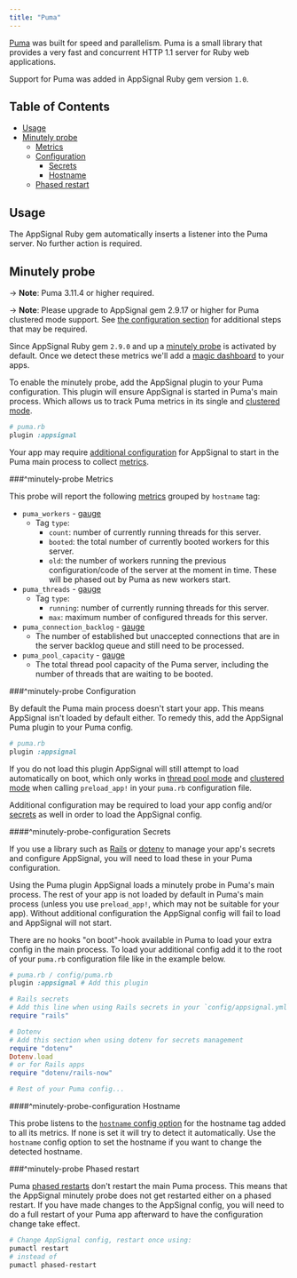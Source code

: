 ```yaml
---
title: "Puma"
---
```


[Puma](http://puma.io/) was built for speed and parallelism. Puma is a small library that provides a very fast and concurrent HTTP 1.1 server for Ruby web applications.

Support for Puma was added in AppSignal Ruby gem version `1.0`.

## Table of Contents

- [Usage](#usage)
- [Minutely probe](#minutely-probe)
  - [Metrics](#minutely-probe-metrics)
  - [Configuration](#minutely-probe-configuration)
      - [Secrets](#minutely-probe-configuration-secrets)
      - [Hostname](#minutely-probe-configuration-hostname)
  - [Phased restart](#minutely-probe-phased-restart)

## Usage

The AppSignal Ruby gem automatically inserts a listener into the Puma server. No further action is required.

## Minutely probe

-> **Note**: Puma 3.11.4 or higher required.

-> **Note**: Please upgrade to AppSignal gem 2.9.17 or higher for Puma clustered mode support. See [the configuration section](#minutely-probe-clustered-mode-configuration) for additional steps that may be required.

Since AppSignal Ruby gem `2.9.0` and up a [minutely probe](/ruby/instrumentation/minutely-probes.html) is activated by default. Once we detect these metrics we'll add a [magic dashboard](https://blog.appsignal.com/2019/03/27/magic-dashboards.html) to your apps.

To enable the minutely probe, add the AppSignal plugin to your Puma configuration. This plugin will ensure AppSignal is started in Puma's main process. Which allows us to track Puma metrics in its single and [clustered mode][clustered mode].

```ruby
# puma.rb
plugin :appsignal
```

Your app may require [additional configuration](#minutely-probe-configuration) for AppSignal to start in the Puma main process to collect [metrics](#minutely-probe-metrics).

###^minutely-probe Metrics

This probe will report the following [metrics](/metrics/custom.html) grouped by `hostname` tag:

- `puma_workers` - [gauge](/metrics/custom.html#gauge)
  - Tag `type`:
      - `count`: number of currently running threads for this server.
      - `booted`: the total number of currently booted workers for this server.
      - `old`: the number of workers running the previous configuration/code of the server at the moment in time. These will be phased out by Puma as new workers start.
- `puma_threads` - [gauge](/metrics/custom.html#gauge)
  - Tag `type`:
      - `running`: number of currently running threads for this server.
      - `max`: maximum number of configured threads for this server.
- `puma_connection_backlog` - [gauge](/metrics/custom.html#gauge)
  - The number of established but unaccepted connections that are in the server backlog queue and still need to be processed.
- `puma_pool_capacity` - [gauge](/metrics/custom.html#gauge)
  - The total thread pool capacity of the Puma server, including the number of threads that are waiting to be booted.

###^minutely-probe Configuration

By default the Puma main process doesn't start your app. This means AppSignal isn't loaded by default either. To remedy this, add the AppSignal Puma plugin to your Puma config.

```ruby
# puma.rb
plugin :appsignal
```

If you do not load this plugin AppSignal will still attempt to load automatically on boot, which only works in [thread pool mode][thread pool] and [clustered mode][clustered mode] when calling `preload_app!` in your `puma.rb` configuration file.

Additional configuration may be required to load your app config and/or [secrets](#minutely-probe-configuration-secrets) as well in order to load the AppSignal config.

####^minutely-probe-configuration Secrets

If you use a library such as [Rails](https://guides.rubyonrails.org/security.html#custom-credentials) or [dotenv](https://github.com/bkeepers/dotenv) to manage your app's secrets and configure AppSignal, you will need to load these in your Puma configuration.

Using the Puma plugin AppSignal loads a minutely probe in Puma's main process. The rest of your app is not loaded by default in Puma's main process (unless you use `preload_app!`, which may not be suitable for your app). Without additional configuration the AppSignal config will fail to load and AppSignal will not start.

There are no hooks "on boot"-hook available in Puma to load your extra config in the main process. To load your additional config add it to the root of your `puma.rb` configuration file like in the example below.

```ruby
# puma.rb / config/puma.rb
plugin :appsignal # Add this plugin

# Rails secrets
# Add this line when using Rails secrets in your `config/appsignal.yml` file.
require "rails"

# Dotenv
# Add this section when using dotenv for secrets management
require "dotenv"
Dotenv.load
# or for Rails apps
require "dotenv/rails-now"

# Rest of your Puma config...
```

####^minutely-probe-configuration Hostname

This probe listens to the [`hostname` config option](/ruby/configuration/options.html#option-hostname) for the hostname tag added to all its metrics. If none is set it will try to detect it automatically. Use the `hostname` config option to set the hostname if you want to change the detected hostname.

###^minutely-probe Phased restart

Puma [phased restarts](https://github.com/puma/puma/blob/master/docs/restart.md) don't restart the main Puma process. This means that the AppSignal minutely probe does not get restarted either on a phased restart. If you have made changes to the AppSignal config, you will need to do a full restart of your Puma app afterward to have the configuration change take effect.

```sh
# Change AppSignal config, restart once using:
pumactl restart
# instead of
pumactl phased-restart
```

[thread pool]: https://github.com/puma/puma/#thread-pool
[clustered mode]: https://github.com/puma/puma/#clustered-mode
